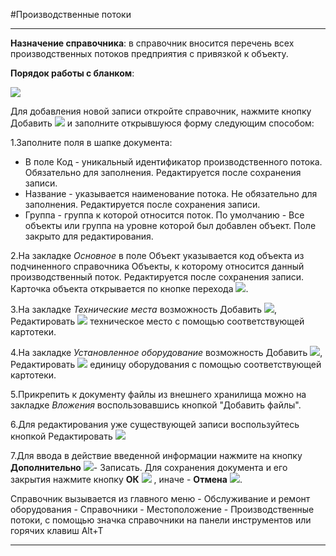 ﻿#Производственные потоки

----------

**Назначение справочника**: в справочник вносится перечень всех производственных потоков предприятия с привязкой к объекту. 

**Порядок работы с бланком**:

![](topic:EquipmentRegistry.EquipmentRegistry.AddFiles.Screenshot_10822.jpg)

Для добавления новой записи откройте справочник, нажмите кнопку Добавить   ![](topic:EquipmentRegistry.EquipmentRegistry.AddFiles.Btn_Add.png) и заполните открывшуюся форму следующим способом:

1.Заполните поля в шапке документа:

- В поле Код -  уникальный идентификатор производственного потока. Обязательно для заполнения.  Редактируется после сохранения записи.
- Название - указывается наименование потока. Не обязательно для заполнения. Редактируется после сохранения записи.
- Группа - группа к которой относится поток. По умолчанию - Все объекты или группа на уровне которой был добавлен объект. Поле закрыто для редактирования.


2.На закладке *Основное* в поле Объект  указывается код объекта из подчиненного справочника Объекты, к которому относится данный производственный поток. Редактируется после сохранения записи.  Карточка объекта открывается по кнопке перехода ![](topic:EquipmentRegistry.EquipmentRegistry.AddFiles.Btn_go.png). 

3.На закладке *Технические места* возможность Добавить  ![](topic:EquipmentRegistry.EquipmentRegistry.AddFiles.Btn_Add.png), Редактировать  ![](topic:EquipmentRegistry.EquipmentRegistry.AddFiles.Btn_Edit.png) техническое место с помощью соответствующей картотеки.

4.На закладке *Установленное оборудование* возможность Добавить  ![](topic:EquipmentRegistry.EquipmentRegistry.AddFiles.Btn_Add.png), Редактировать  ![](topic:EquipmentRegistry.EquipmentRegistry.AddFiles.Btn_Edit.png) единицу оборудования с помощью соответствующей картотеки. 


5.Прикрепить к документу файлы из внешнего хранилища можно на закладке *Вложения* воспользовавшись кнопкой "Добавить файлы".


6.Для редактирования уже существующей записи воспользуйтесь кнопкой Редактировать ![](topic:EquipmentRegistry.EquipmentRegistry.AddFiles.Btn_Edit.png)

7.Для ввода в действие введенной информации нажмите на кнопку **Дополнительно** ![](topic:EquipmentRegistry.EquipmentRegistry.AddFiles.Btn_OK.png)- Записать.
Для сохранения документа и его закрытия нажмите кнопку **ОК**
 ![](topic:EquipmentRegistry.EquipmentRegistry.AddFiles.Btn_Post.png) , иначе  -  **Отмена** ![](topic:Com.AddFiles.Buttons.Btn_CloseCancel.png).



Справочник вызывается из главного меню - Обслуживание и ремонт оборудования - Справочники - Местоположение - Производственные потоки, с помощью значка справочники на панели инструментов или горячих клавиш  Alt+T 


----------